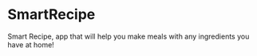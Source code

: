 # SmartRecipe
Smart Recipe, app that will help you make meals with any ingredients you have at home!
